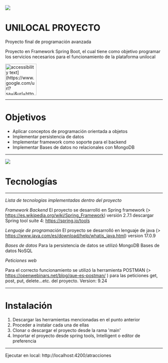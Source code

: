 

<img src="https://www.google.com/url?sa=i&url=https%3A%2F%2Fen.wikipedia.org%2Fwiki%2FSpring_Boot&psig=AOvVaw0czSy5S3UMsCt0DXdFN49j&ust=1713551026305000&source=images&cd=vfe&opi=89978449&ved=0CBIQjRxqFwoTCLDs4JexzIUDFQAAAAAdAAAAABAE">

# UNILOCAL PROYECTO
Proyecto final de programación avanzada


Proyecto en Framework Spring Boot, el cual tiene como objetivo programar los servicios necesarios para el funcionamiento de la plataforma unilocal


<img src="[https://cdn.computerhoy.com/sites/navi.axelspringer.es/public/media/image/2019/09/10-parques-atracciones-espectaculares-mundo-puedes-visitar_10.jpg" width="100" alt="accessibility text](https://www.google.com/url?sa=i&url=https%3A%2F%2Frootstack.com%2Fes%2Fblog%2Fjava-tips-cinco-consejos-para-desarrollar-con-este-lenguaje-de-programacion&psig=AOvVaw04tuNtSkI1BVDow8Sys2Ak&ust=1713551281613000&source=images&cd=vfe&opi=89978449&ved=0CBIQjRxqFwoTCIjGlI6yzIUDFQAAAAAdAAAAABAE)">

****************************************************************************************************************************************************
# Objetivos

* Aplicar conceptos de programación orientada a objetos
* Implementar persistencia de datos
* Implementar framework como soporte para el backend
* Implementar Bases de datos no relacionales con MongoDB
*****************************************************************************************************************************************************
<img src="https://www.google.com/url?sa=i&url=https%3A%2F%2Fes.m.wikipedia.org%2Fwiki%2FArchivo%3AMongoDB_Logo.svg&psig=AOvVaw1ftSotx6hcybryDypublOc&ust=1713551336745000&source=images&cd=vfe&opi=89978449&ved=0CBIQjRxqFwoTCKiPuaeyzIUDFQAAAAAdAAAAABAE">


# Tecnologías
******************************************************************************************************************************************************
*Lista de tecnologías implementadas dentro del proyecto*

 *Framework Backend*
El proyecto se desarrolló en Spring framework (> https://es.wikipedia.org/wiki/Spring_Framework) versión 2.7.1 descargar Spring tool suite 4: https://spring.io/tools

 *Lenguaje de programación*
El proyecto se desarrolló en lenguaje de java (> https://www.java.com/es/download/help/whatis_java.html)  version 17.0.9

*Bases de datos*
Para la persistencia de datos se utilizó MongoDB Bases de datos NoSQL

*Peticiones web*

Para el correcto funcionamiento se utilizó la herramienta POSTMAN (> https://openwebinars.net/blog/que-es-postman/ ) 
para las peticiones get, post, put, delete...etc. del proyecto. Version: 9.24
****************************************************************************************************************************************************
# Instalación

1. Descargar las herramientas mencionadas en el punto anterior
2. Proceder a instalar cada una de ellas
3. Clonar o descargar el proyecto desde la rama 'main'
4. Importar el proyecto desde spring tools, Intelligent o editor de preferencia

****************************************************************************************************************************************************

Ejecutar en local: http://localhost:4200/atracciones
